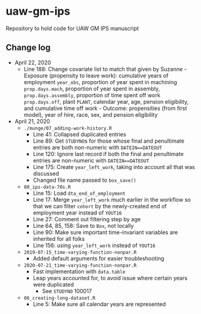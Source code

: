 
# uaw-gm-ips
Repository to hold code for UAW GM IPS manuscript

## Change log

- April 22, 2020
	- Line 188: Change covariate list to match that given by Suzanne
			- Exposure (propensity to leave work): cumulative years of employment `year_obs`,  proportion of year spent in machining `prop.days.mach`, proportion of year spent in assembly, `prop.days.assembly`, proportion of time spent off work `prop.days.off`, plant `PLANT`, calendar year, age, pension eligibility, and cumulative time off work
			- Outcome: propensities (from first model), year of hire, race, sex, and pension eligibility
- April 21, 2020
	- `./munge/07_adding-work-history.R`
		- Line 41: Collapsed duplicated entries
		- Line 89: Get `STUDYNO`s for those whose final and penultimate entries are both non-numeric with `DATEIN==DATEOUT`
		- Line 120: Ignore last record if both the final and penultimate entries are non-numeric with `DATEIN==DATEOUT`
		- Line 175: Create `year_left_work`, taking into account all that was discussed
		- Changed file name passed to `box_save()`
	- `08_ips-data-70s.R`
		- Line 15: Load `dta_end_of_employment`
		- Line 17: Merge `year_left_work` much earlier in the workflow so that we can filter `cohort` by the newly-created end of employment year instead of `YOUT16`
		- Line 27: Comment out filtering step by age
		- Line 64, 85, 158: Save to `Box`, not locally
		- Line 90: Make sure important time-invariant variables are inherited for all folks
		- Line 156: using `year_left_work` instead of `YOUT16`
	- `2019-07-15_time-varying-function-nonpar.R`
		- Added default arguments for easier troubleshooting
	- `2020-07-21_time-varying-function-nonpar.R`
		- Fast implementation with `data.table`
		- Leap years accounted for, to avoid issue where certain years were duplicated
			- See `STUDYNO` 100017
	- `06_creating-long-dataset.R`
		- Line 5: Make sure all calendar years are represented
